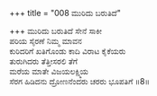 +++
title = "008 ಮುರಿದು ಬರುತಿದೆ"

+++
ಮುರಿದು ಬರುತಿದೆ ಸೇನೆ ಸಾಕೀ  
ಪರಿಯ ಸೈರಣೆ ನಿಮ್ಮ ಮಾವನ  
ಕುರಿದರಿಗೆ ಖತಿಗೊಂಡು ಕಾದಿ ವಿರಾಟ ಕೈಕೆಯರು  
ತುರುಗಿದರು ತೆತ್ತೀಸರಲಿ ತೆಗೆ  
ಮರೆಯ ಮಾತೇ ವಿಜಯಲಕ್ಷ್ಮಿಯ  
ಸೆರಗ ಹಿಡಿದನು ದ್ರೋಣನೆಂದರು ಚರರು ಭೂಪತಿಗೆ    ॥8॥